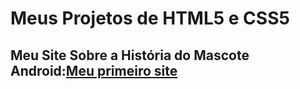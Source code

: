 <h1>Meus Projetos de HTML5 e CSS5</h1>

<h2>Meu Site Sobre a História do Mascote Android:<a href="https://alexoliveira11.github.io/html5-css3/desafios/paginas-web/pagina-web/Android.html">Meu primeiro site</a></h2>

    

 
